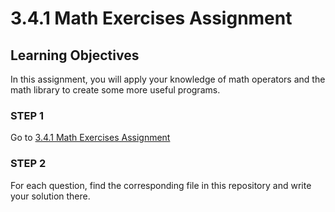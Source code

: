 # 3.4.1 Math Exercises Assignment

## Learning Objectives
In this assignment, you will apply your knowledge of math operators and the math library to create some more useful programs.

### STEP 1
Go to [3.4.1 Math Exercises Assignment](https://docs.google.com/document/d/1v_VZMioOeiSjG3Ue0waELcTh-KiVzBxnCF6BwEfTbvM/edit?usp=sharing)

### STEP 2
For each question, find the corresponding file in this repository and write your solution there.